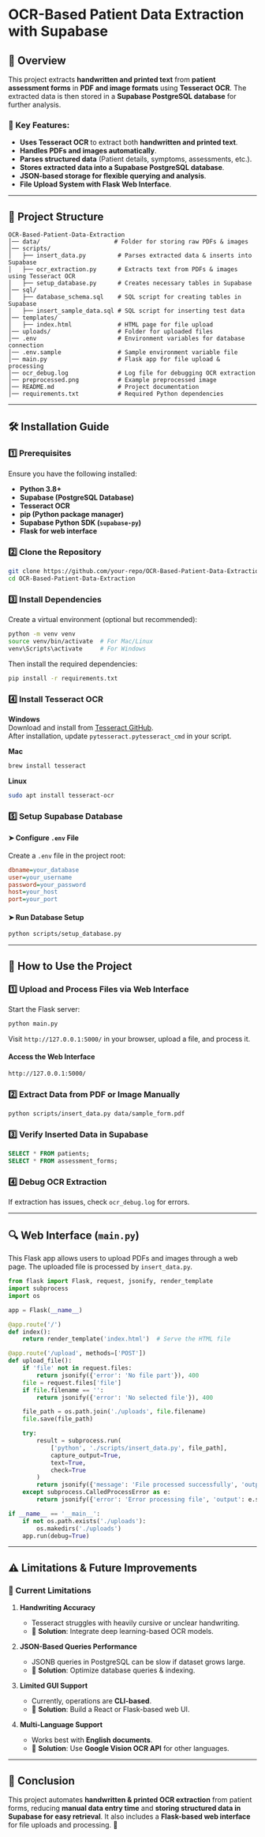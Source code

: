 # OCR-Based Patient Data Extraction with Supabase

## 📌 Overview

This project extracts **handwritten and printed text** from **patient assessment forms** in **PDF and image formats** using **Tesseract OCR**. The extracted data is then stored in a **Supabase PostgreSQL database** for further analysis.

### 🔮 Key Features:
- **Uses Tesseract OCR** to extract both **handwritten and printed text**.
- **Handles PDFs and images automatically**.
- **Parses structured data** (Patient details, symptoms, assessments, etc.).
- **Stores extracted data into a Supabase PostgreSQL database**.
- **JSON-based storage for flexible querying and analysis**.
- **File Upload System with Flask Web Interface**.

---

## 📂 Project Structure

```
OCR-Based-Patient-Data-Extraction
│── data/                     # Folder for storing raw PDFs & images
│── scripts/
│   ├── insert_data.py         # Parses extracted data & inserts into Supabase
│   ├── ocr_extraction.py      # Extracts text from PDFs & images using Tesseract OCR
│   ├── setup_database.py      # Creates necessary tables in Supabase
│── sql/
│   ├── database_schema.sql    # SQL script for creating tables in Supabase
│   ├── insert_sample_data.sql # SQL script for inserting test data
│── templates/
│   ├── index.html             # HTML page for file upload
│── uploads/                   # Folder for uploaded files
│── .env                       # Environment variables for database connection
│── .env.sample                # Sample environment variable file
│── main.py                    # Flask app for file upload & processing
│── ocr_debug.log              # Log file for debugging OCR extraction
│── preprocessed.png           # Example preprocessed image
│── README.md                  # Project documentation
│── requirements.txt           # Required Python dependencies
```

---

## 🛠 Installation Guide

### **1️⃣ Prerequisites**
Ensure you have the following installed:

- **Python 3.8+**
- **Supabase (PostgreSQL Database)**
- **Tesseract OCR**
- **pip (Python package manager)**
- **Supabase Python SDK (`supabase-py`)**
- **Flask for web interface**

### **2️⃣ Clone the Repository**
```bash
git clone https://github.com/your-repo/OCR-Based-Patient-Data-Extraction.git
cd OCR-Based-Patient-Data-Extraction
```

### **3️⃣ Install Dependencies**
Create a virtual environment (optional but recommended):

```bash
python -m venv venv
source venv/bin/activate  # For Mac/Linux
venv\Scripts\activate     # For Windows
```

Then install the required dependencies:

```bash
pip install -r requirements.txt
```

### **4️⃣ Install Tesseract OCR**
**Windows**  
Download and install from [Tesseract GitHub](https://github.com/UB-Mannheim/tesseract/wiki).  
After installation, update `pytesseract.pytesseract_cmd` in your script.

**Mac**  
```bash
brew install tesseract
```

**Linux**  
```bash
sudo apt install tesseract-ocr
```

### **5️⃣ Setup Supabase Database**
#### **➤ Configure `.env` File**
Create a `.env` file in the project root:

```ini
dbname=your_database
user=your_username
password=your_password
host=your_host
port=your_port
```

#### **➤ Run Database Setup**
```bash
python scripts/setup_database.py
```

---

## 🚀 How to Use the Project

### **1️⃣ Upload and Process Files via Web Interface**
Start the Flask server:
```bash
python main.py
```
Visit `http://127.0.0.1:5000/` in your browser, upload a file, and process it.

#### **Access the Web Interface**
```bash
http://127.0.0.1:5000/
```

### **2️⃣ Extract Data from PDF or Image Manually**
```bash
python scripts/insert_data.py data/sample_form.pdf
```

### **3️⃣ Verify Inserted Data in Supabase**
```sql
SELECT * FROM patients;
SELECT * FROM assessment_forms;
```

### **4️⃣ Debug OCR Extraction**
If extraction has issues, check `ocr_debug.log` for errors.

---

## 🔍 Web Interface (`main.py`)
This Flask app allows users to upload PDFs and images through a web page. The uploaded file is processed by `insert_data.py`.

```python
from flask import Flask, request, jsonify, render_template
import subprocess
import os

app = Flask(__name__)

@app.route('/')
def index():
    return render_template('index.html')  # Serve the HTML file

@app.route('/upload', methods=['POST'])
def upload_file():
    if 'file' not in request.files:
        return jsonify({'error': 'No file part'}), 400
    file = request.files['file']
    if file.filename == '':
        return jsonify({'error': 'No selected file'}), 400

    file_path = os.path.join('./uploads', file.filename)
    file.save(file_path)

    try:
        result = subprocess.run(
            ['python', './scripts/insert_data.py', file_path],
            capture_output=True,
            text=True,
            check=True
        )
        return jsonify({'message': 'File processed successfully', 'output': result.stdout}), 200
    except subprocess.CalledProcessError as e:
        return jsonify({'error': 'Error processing file', 'output': e.stderr}), 500

if __name__ == '__main__':
    if not os.path.exists('./uploads'):
        os.makedirs('./uploads')
    app.run(debug=True)
```

---

## ⚠️ Limitations & Future Improvements

### 🔴 Current Limitations
1. **Handwriting Accuracy**  
   - Tesseract struggles with heavily cursive or unclear handwriting.  
   - 📌 **Solution**: Integrate deep learning-based OCR models.

2. **JSON-Based Queries Performance**  
   - JSONB queries in PostgreSQL can be slow if dataset grows large.  
   - 📌 **Solution**: Optimize database queries & indexing.

3. **Limited GUI Support**  
   - Currently, operations are **CLI-based**.  
   - 📌 **Solution**: Build a React or Flask-based web UI.

4. **Multi-Language Support**  
   - Works best with **English documents**.  
   - 📌 **Solution**: Use **Google Vision OCR API** for other languages.

---

## 🎯 Conclusion
This project automates **handwritten & printed OCR extraction** from patient forms, reducing **manual data entry time** and **storing structured data in Supabase for easy retrieval**. It also includes a **Flask-based web interface** for file uploads and processing. 🚀

